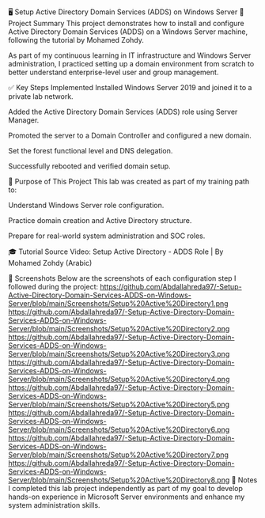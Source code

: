 
🖥️ Setup Active Directory Domain Services (ADDS) on Windows Server
📌 Project Summary
This project demonstrates how to install and configure Active Directory Domain Services (ADDS) on a Windows Server machine, following the tutorial by Mohamed Zohdy.

As part of my continuous learning in IT infrastructure and Windows Server administration, I practiced setting up a domain environment from scratch to better understand enterprise-level user and group management.

✅ Key Steps Implemented
Installed Windows Server 2019 and joined it to a private lab network.

Added the Active Directory Domain Services (ADDS) role using Server Manager.

Promoted the server to a Domain Controller and configured a new domain.

Set the forest functional level and DNS delegation.

Successfully rebooted and verified domain setup.

🎯 Purpose of This Project
This lab was created as part of my training path to:

Understand Windows Server role configuration.

Practice domain creation and Active Directory structure.

Prepare for real-world system administration and SOC roles.

🎓 Tutorial Source
Video: Setup Active Directory - ADDS Role | By Mohamed Zohdy (Arabic)

📸 Screenshots
Below are the screenshots of each configuration step I followed during the project:
https://github.com/Abdallahreda97/-Setup-Active-Directory-Domain-Services-ADDS-on-Windows-Server/blob/main/Screenshots/Setup%20Active%20Directory1.png
https://github.com/Abdallahreda97/-Setup-Active-Directory-Domain-Services-ADDS-on-Windows-Server/blob/main/Screenshots/Setup%20Active%20Directory2.png
https://github.com/Abdallahreda97/-Setup-Active-Directory-Domain-Services-ADDS-on-Windows-Server/blob/main/Screenshots/Setup%20Active%20Directory3.png
https://github.com/Abdallahreda97/-Setup-Active-Directory-Domain-Services-ADDS-on-Windows-Server/blob/main/Screenshots/Setup%20Active%20Directory4.png
https://github.com/Abdallahreda97/-Setup-Active-Directory-Domain-Services-ADDS-on-Windows-Server/blob/main/Screenshots/Setup%20Active%20Directory5.png
https://github.com/Abdallahreda97/-Setup-Active-Directory-Domain-Services-ADDS-on-Windows-Server/blob/main/Screenshots/Setup%20Active%20Directory6.png
https://github.com/Abdallahreda97/-Setup-Active-Directory-Domain-Services-ADDS-on-Windows-Server/blob/main/Screenshots/Setup%20Active%20Directory7.png
https://github.com/Abdallahreda97/-Setup-Active-Directory-Domain-Services-ADDS-on-Windows-Server/blob/main/Screenshots/Setup%20Active%20Directory8.png
🧠 Notes
I completed this lab project independently as part of my goal to develop hands-on experience in Microsoft Server environments and enhance my system administration skills.


